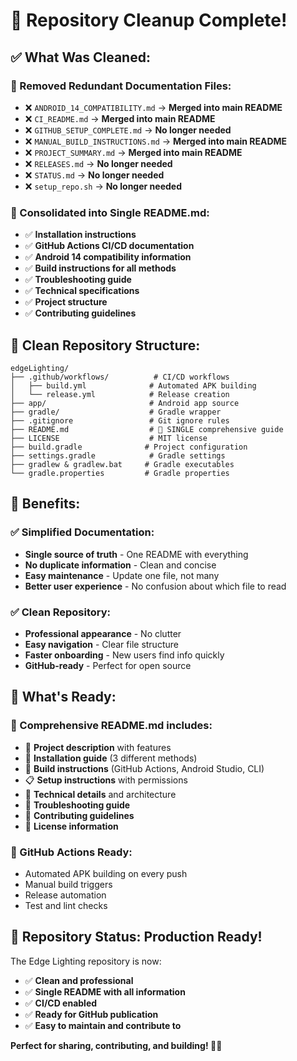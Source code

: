 # 🧹 Repository Cleanup Complete!

## ✅ **What Was Cleaned:**

### **📄 Removed Redundant Documentation Files:**
- ❌ `ANDROID_14_COMPATIBILITY.md` → **Merged into main README**
- ❌ `CI_README.md` → **Merged into main README**  
- ❌ `GITHUB_SETUP_COMPLETE.md` → **No longer needed**
- ❌ `MANUAL_BUILD_INSTRUCTIONS.md` → **Merged into main README**
- ❌ `PROJECT_SUMMARY.md` → **Merged into main README**
- ❌ `RELEASES.md` → **No longer needed**
- ❌ `STATUS.md` → **No longer needed**
- ❌ `setup_repo.sh` → **No longer needed**

### **📝 Consolidated into Single README.md:**
- ✅ **Installation instructions**
- ✅ **GitHub Actions CI/CD documentation** 
- ✅ **Android 14 compatibility information**
- ✅ **Build instructions for all methods**
- ✅ **Troubleshooting guide**
- ✅ **Technical specifications**
- ✅ **Project structure**
- ✅ **Contributing guidelines**

## 📁 **Clean Repository Structure:**

```
edgeLighting/
├── .github/workflows/          # CI/CD workflows
│   ├── build.yml              # Automated APK building
│   └── release.yml            # Release creation
├── app/                       # Android app source
├── gradle/                    # Gradle wrapper
├── .gitignore                 # Git ignore rules
├── README.md                  # 📖 SINGLE comprehensive guide
├── LICENSE                    # MIT license
├── build.gradle              # Project configuration
├── settings.gradle            # Gradle settings
├── gradlew & gradlew.bat     # Gradle executables
└── gradle.properties         # Gradle properties
```

## 🎯 **Benefits:**

### **✅ Simplified Documentation:**
- **Single source of truth** - One README with everything
- **No duplicate information** - Clean and concise
- **Easy maintenance** - Update one file, not many
- **Better user experience** - No confusion about which file to read

### **✅ Clean Repository:**
- **Professional appearance** - No clutter
- **Easy navigation** - Clear file structure  
- **Faster onboarding** - New users find info quickly
- **GitHub-ready** - Perfect for open source

## 🚀 **What's Ready:**

### **📖 Comprehensive README.md includes:**
- 🌈 **Project description** with features
- 📱 **Installation guide** (3 different methods)
- 🔧 **Build instructions** (GitHub Actions, Android Studio, CLI)
- 📋 **Setup instructions** with permissions
- 🎨 **Technical details** and architecture
- 🐛 **Troubleshooting guide**
- 🤝 **Contributing guidelines**
- 📄 **License information**

### **🚀 GitHub Actions Ready:**
- Automated APK building on every push
- Manual build triggers
- Release automation
- Test and lint checks

## 🎉 **Repository Status: Production Ready!**

The Edge Lighting repository is now:
- ✅ **Clean and professional**
- ✅ **Single README with all information**  
- ✅ **CI/CD enabled**
- ✅ **Ready for GitHub publication**
- ✅ **Easy to maintain and contribute to**

**Perfect for sharing, contributing, and building! 🌈✨**
